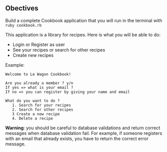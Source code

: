 ## Obectives

Build a complete Cookbook application that you will run in the terminal with `ruby cookbook.rb`

This application is a library for recipes. Here is what you will be able to do:

* Login or Register as user
* See your recipes or search for other recipes
* Create new recipes

Example:

 ````
 Welcome to Le Wagon Cookbook!
 
 Are you already a member ? y/n
 If yes => what is your email ?
 If no => you can register by giving your name and email
 
 What do you want to do ?
 	1. Search for your recipes
 	2. Search for other recipes
 	3 Create a new recipe
 	4. Delete a recipe
 
 ````
 
**Warning**: you should be careful to database validations and return correct messages when database validation fail.
For example, if someone registers with an email that already exists, you have to return the correct error message.